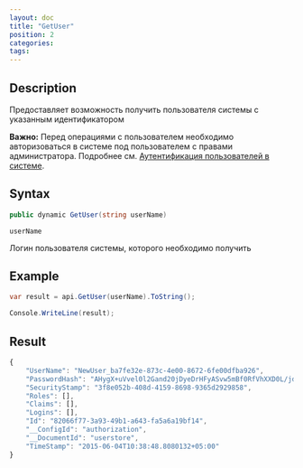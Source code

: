 ```yaml
---
layout: doc
title: "GetUser"
position: 2 
categories: 
tags:
---
```


## Description
Предоставляет возможность получить пользователя системы с указанным идентификатором

**Важно:** Перед операциями с пользователем необходимо авторизоваться в системе под пользователем
с правами администратора. Подробнее см. [Аутентификация пользователей в системе](../../SignInApi/SignInInternal).

## Syntax
```csharp
public dynamic GetUser(string userName)
```

`userName`

Логин пользователя системы, которого необходимо получить

## Example

```csharp
var result = api.GetUser(userName).ToString();

Сonsole.WriteLine(result);
```

## Result
```js
﻿{
	"UserName": "NewUser_ba7fe32e-873c-4e00-8672-6fe00dfba926",
	"PasswordHash": "AHygX+uVvel0l2Gand20jDyeDrHFyASvw5mBf0RfVhXXD0L/jdR7+b7tI/9vIDpbyw==",
	"SecurityStamp": "3f8e052b-408d-4159-8698-9365d2929858",
	"Roles": [],
	"Claims": [],
	"Logins": [],
	"Id": "82066f77-3a93-49b1-a643-fa5a6a19bf14",
	"__ConfigId": "authorization",
	"__DocumentId": "userstore",
	"TimeStamp": "2015-06-04T10:38:48.8080132+05:00"
}
```